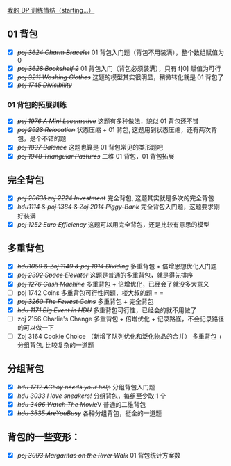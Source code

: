 [我的 DP 训练情结（starting...）](http://blog.csdn.net/fp_hzq/article/details/6831551)

## 01 背包
* [X] ~~*poj 3624 Charm Bracelet*~~
01 背包入门题（背包不用装满），整个数组赋值为 0
* [X] ~~*poj 3628 Bookshelf 2*~~
01 背包入门（背包必须装满），只有 f[0] 赋值为可行
* [X] ~~*poj 3211 Washing Clothes*~~
这题的模型其实很明显，稍微转化就是 01 背包了
* [X] ~~*poj 1745 Divisibility*~~
### 01 背包的拓展训练
* [X] ~~*poj 1976 A Mini Locomotive*~~
这题有多种做法，貌似 01 背包还不错
* [X] ~~*poj 2923 Relocation*~~
状态压缩 + 01 背包, 这题用到状态压缩，还有两次背包，是个不错的题
* [X] ~~*poj 1837 Balance*~~
这题也算是 01 背包常见的类形题吧
* [X] ~~*poj 1948 Triangular Pastures*~~
二维 01 背包，01 背包拓展

## 完全背包
* [X] ~~*poj 2063&zoj 2224 Investment*~~
完全背包, 这题其实就是多次的完全背包
* [X] ~~*hdu1114 & poj 1384 & Zoj 2014 Piggy-Bank*~~
完全背包入门题，这题要求刚好装满
* [X] ~~*poj 1252 Euro Efficiency*~~
这题可以用完全背包，还是比较有意思的模型
## 多重背包
* [X] ~~*hdu1059 & Zoj 1149 & poj 1014 Dividing*~~
多重背包 + 倍增思想优化入门题
* [X] ~~*poj 2392 Space Elevator*~~
这题是普通的多重背包，就是得先排序
* [X] ~~*poj 1276 Cash Machine*~~
多重背包 + 倍增优化，已经会了就没多大意义
* [ ] poj 1742 Coins
多重背包可行性问题，楼大叔的题 = =
* [X] ~~*poj 3260 The Fewest Coins*~~
多重背包 + 完全背包
* [X] ~~*hdu 1171 Big Event in HDU*~~
多重背包可行性，已经会的就不用做了
* [ ] zoj 2156 Charlie's Change
多重背包 + 倍增优化 + 记录路径，不会记录路径的可以做一下
* [ ] Zoj 3164 Cookie Choice （新增了队列优化和泛化物品的合并）
多重背包 + 分组背包, 比较复杂的一道题
## 分组背包
* [X] ~~*hdu 1712 ACboy needs your help*~~
分组背包入门题
* [X] ~~*hdu 3033 I love sneakers!*~~
分组背包，每组至少取 1 个
* [X] ~~*hdu 3496 Watch The Movie*~~V
普通的二维背包
* [X] ~~*hdu 3535 AreYouBusy*~~
各种分组背包，挺全的一道题
## 背包的一些变形：
* [X] ~~*poj 3093 Margaritas on the River Walk*~~
01 背包统计方案数